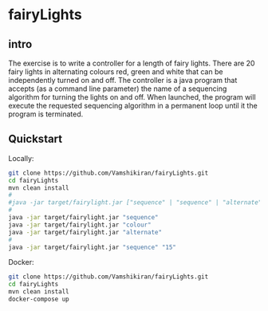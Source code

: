 # fairyLights
## intro

The exercise is to write a controller for a length of fairy lights.  There are 20 fairy lights in alternating colours red, green and white that can be independently turned on and off. 
The controller is a java program that accepts (as a command line parameter) the name of a sequencing algorithm for turning the lights on and off.  When launched, the program will execute the requested sequencing algorithm in a permanent loop until it the program is terminated.  

## Quickstart
Locally:
```bash
git clone https://github.com/Vamshikiran/fairyLights.git
cd fairyLights
mvn clean install
#
#java -jar target/fairylight.jar ["sequence" | "sequence" | "alternate"] numberOfLights
#
java -jar target/fairylight.jar "sequence"
java -jar target/fairylight.jar "colour"
java -jar target/fairylight.jar "alternate" 
#
java -jar target/fairylight.jar "sequence" "15"
```
Docker:
```bash
git clone https://github.com/Vamshikiran/fairyLights.git
cd fairyLights
mvn clean install
docker-compose up
```


